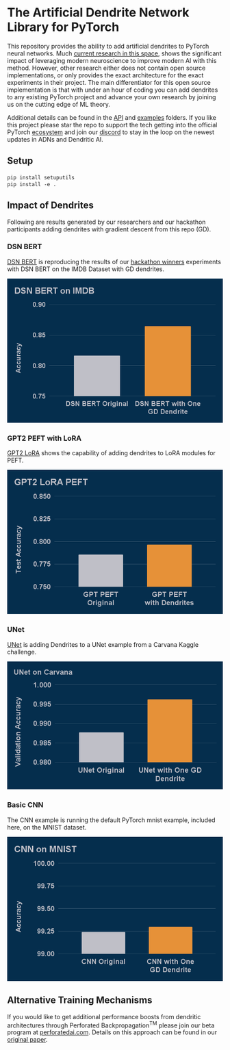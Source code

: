 # The Artificial Dendrite Network Library for PyTorch

This repository provides the ability to add artificial dendrites to PyTorch neural networks. Much [current research in this space](Papers), shows the significant impact of leveraging modern neuroscience to improve 
modern AI with this method. However, other research either does not contain open source implementations, or only provides the exact architecture for the exact experiments in their project. The main 
differentiator for this open source implementation is that with under an hour of coding you can add dendrites to any existing PyTorch project and advance your own research by joining us on the cutting 
edge of ML theory.

Additional details can be found in the [API](API) and [examples](Examples) folders.  If you like this project please star the repo to support the tech getting into the official PyTorch [ecosystem](https://landscape.pytorch.org/) and join our [discord](https://discord.gg/Fgw3FG3Hzt) to stay in the loop on the newest updates in ADNs and Dendritic AI.

## Setup

    pip install setuputils
    pip install -e .


## Impact of Dendrites

Following are results generated by our researchers and our hackathon participants adding dendrites with gradient descent from this repo (GD).

### DSN BERT

[DSN BERT](https://github.com/PerforatedAI/PerforatedAI-Examples/tree/master/libraryExamples/huggingface/BERT) is reproducing the results of our [hackathon 
winners](https://www.perforatedai.com/natural-language-processing-3-25) experiments with DSN BERT on the IMDB Dataset with GD dendrites.

![BERT](BERT.png "BERT")

### GPT2 PEFT with LoRA

[GPT2 LoRA](https://github.com/PerforatedAI/PerforatedAI-Examples/tree/master/libraryExamples/huggingface/PEFT) shows the capability of adding dendrites to LoRA modules for PEFT.

![PEFT](PEFT.png "PEFT")


### UNet 

[UNet](https://github.com/PerforatedAI/PerforatedAI-Examples/tree/master/otherExamples/Pytorch-UNet) is adding Dendrites to a UNet example from a Carvana Kaggle challenge. 

![UNet](UNet.png "UNet")

### Basic CNN

The CNN example is running the default PyTorch mnist example, included here, on the MNIST dataset.

![CNN](CNN.png "CNN")

## Alternative Training Mechanisms

If you would like to get additional performance boosts from dendritic architectures through Perforated Backpropagation<sup>TM</sup> please join our beta program at 
[perforatedai.com](www.perforatedai.com/premium-registration).  Details on this approach can be found in our [original paper](https://arxiv.org/pdf/2501.18018).


